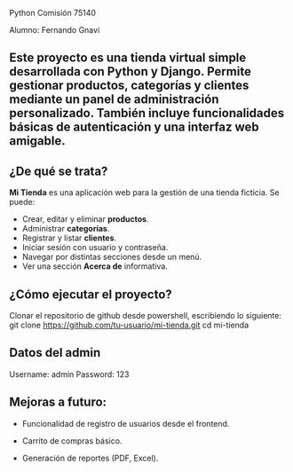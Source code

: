 Python Comisión 75140

Alumno: Fernando Gnavi

## Este proyecto es una tienda virtual simple desarrollada con Python y Django. Permite gestionar productos, categorías y clientes mediante un panel de administración personalizado. También incluye funcionalidades básicas de autenticación y una interfaz web amigable.

## ¿De qué se trata?

**Mi Tienda** es una aplicación web para la gestión de una tienda ficticia. Se puede:

- Crear, editar y eliminar **productos**.
- Administrar **categorías**.
- Registrar y listar **clientes**.
- Iniciar sesión con usuario y contraseña.
- Navegar por distintas secciones desde un menú.
- Ver una sección **Acerca de** informativa.

## ¿Cómo ejecutar el proyecto?

Clonar el repositorio de github desde powershell, escribiendo lo siguiente:
git clone https://github.com/tu-usuario/mi-tienda.git
cd mi-tienda

## Datos del admin

Username: admin
Password: 123

## Mejoras a futuro:

- Funcionalidad de registro de usuarios desde el frontend.

- Carrito de compras básico.

- Generación de reportes (PDF, Excel).